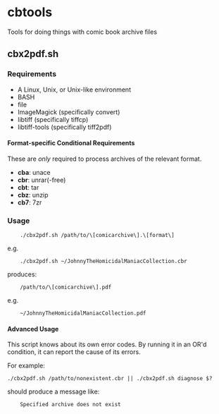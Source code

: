 cbtools
=======

Tools for doing things with comic book archive files

cbx2pdf.sh
----------

### Requirements

- A Linux, Unix, or Unix-like environment
- BASH
- file
- ImageMagick (specifically convert)
- libtiff (specifically tiffcp)
- libtiff-tools (specifically tiff2pdf)

#### Format-specific Conditional Requirements

These are _only_ required to process archives of the relevant format.

- **cba**:    unace
- **cbr**:    unrar(-free)
- **cbt**:    tar
- **cbz**:    unzip
- **cb7**:    7zr

### Usage

        ./cbx2pdf.sh /path/to/\[comicarchive\].\[format\]

e.g.
    
        ./cbx2pdf.sh ~/JohnnyTheHomicidalManiacCollection.cbr

produces:

        /path/to/\[comicarchive\].pdf

e.g.

        ~/JohnnyTheHomicidalManiacCollection.pdf

#### Advanced Usage

This script knows about its own error codes.  By running it in an OR'd condition, it can report the cause of its errors.

For example:

    ./cbx2pdf.sh /path/to/nonexistent.cbr || ./cbx2pdf.sh diagnose $?

should produce a message like:

        Specified archive does not exist
